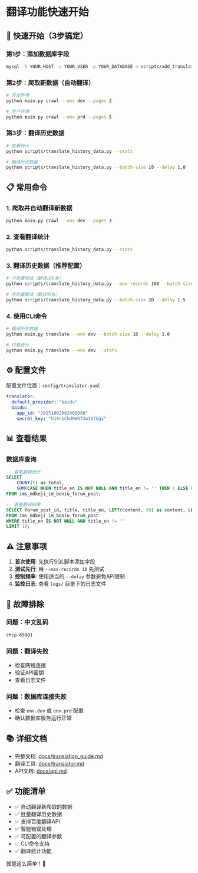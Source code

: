 # 翻译功能快速开始

## 🚀 快速开始（3步搞定）

### 第1步：添加数据库字段

```bash
mysql -h YOUR_HOST -u YOUR_USER -p YOUR_DATABASE < scripts/add_translation_fields.sql
```

### 第2步：爬取新数据（自动翻译）

```bash
# 开发环境
python main.py crawl --env dev --pages 2

# 生产环境
python main.py crawl --env prd --pages 5
```

### 第3步：翻译历史数据

```bash
# 查看统计
python scripts/translate_history_data.py --stats

# 翻译历史数据
python scripts/translate_history_data.py --batch-size 10 --delay 1.0
```

## 📋 常用命令

### 1. 爬取并自动翻译新数据
```bash
python main.py crawl --env dev --pages 3
```

### 2. 查看翻译统计
```bash
python scripts/translate_history_data.py --stats
```

### 3. 翻译历史数据（推荐配置）
```bash
# 小批量测试（翻译100条）
python scripts/translate_history_data.py --max-records 100 --batch-size 10 --delay 1.0

# 大批量翻译（翻译所有）
python scripts/translate_history_data.py --batch-size 20 --delay 1.5
```

### 4. 使用CLI命令
```bash
# 翻译历史数据
python main.py translate --env dev --batch-size 10 --delay 1.0

# 只看统计
python main.py translate --env dev --stats
```

## ⚙️ 配置文件

配置文件位置：`config/translator.yaml`

```yaml
translator:
  default_provider: "baidu"
  baidu:
    app_id: "20251002002468098"
    secret_key: "h1Xn1ChdNWG7Xw15fbgy"
```

## 📊 查看结果

### 数据库查询
```sql
-- 查看翻译统计
SELECT 
    COUNT(*) as total,
    SUM(CASE WHEN title_en IS NOT NULL AND title_en != '' THEN 1 ELSE 0 END) as translated
FROM ims_mdkeji_im_boniu_forum_post;

-- 查看翻译结果
SELECT forum_post_id, title, title_en, LEFT(content, 50) as content, LEFT(content_en, 50) as content_en
FROM ims_mdkeji_im_boniu_forum_post 
WHERE title_en IS NOT NULL AND title_en != ''
LIMIT 10;
```

## ⚠️ 注意事项

1. **首次使用**: 先执行SQL脚本添加字段
2. **测试先行**: 用 `--max-records 10` 先测试
3. **控制频率**: 使用适当的 `--delay` 参数避免API限制
4. **监控日志**: 查看 `logs/` 目录下的日志文件

## 🔧 故障排除

### 问题：中文乱码
```bash
chcp 65001
```

### 问题：翻译失败
- 检查网络连接
- 验证API密钥
- 查看日志文件

### 问题：数据库连接失败
- 检查 `env.dev` 或 `env.prd` 配置
- 确认数据库服务运行正常

## 📚 详细文档

- 完整文档: [docs/translation_guide.md](docs/translation_guide.md)
- 翻译工具: [docs/translator.md](docs/translator.md)
- API文档: [docs/api.md](docs/api.md)

## ✅ 功能清单

- ✅ 自动翻译新爬取的数据
- ✅ 批量翻译历史数据
- ✅ 支持百度翻译API
- ✅ 智能错误处理
- ✅ 可配置的翻译参数
- ✅ CLI命令支持
- ✅ 翻译统计功能

就是这么简单！🎉

